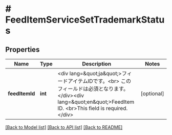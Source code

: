 # # FeedItemServiceSetTrademarkStatus

## Properties

Name | Type | Description | Notes
------------ | ------------- | ------------- | -------------
**feedItemId** | **int** | &lt;div lang&#x3D;\&quot;ja\&quot;&gt;フィードアイテムIDです。&lt;br&gt; このフィールドは必須となります。&lt;/div&gt;&lt;div lang&#x3D;\&quot;en\&quot;&gt;FeedItem ID. &lt;br&gt;This field is required.&lt;/div&gt; | [optional] 

[[Back to Model list]](../../README.md#documentation-for-models) [[Back to API list]](../../README.md#documentation-for-api-endpoints) [[Back to README]](../../README.md)


